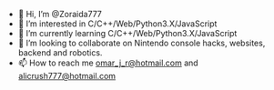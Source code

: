- 👋 Hi, I’m @Zoraida777
- 👀 I’m interested in C/C++/Web/Python3.X/JavaScript
- 🌱 I’m currently learning C/C++/Web/Python3.X/JavaScript
- 💞️ I’m looking to collaborate on Nintendo console hacks, websites, backend and robotics.
- 📫 How to reach me omar_j_r@hotmail.com and alicrush777@hotmail.com

<!---
Zoraida777/Zoraida777 is a ✨ special ✨ repository because its `README.md` (this file) appears on your GitHub profile.
You can click the Preview link to take a look at your changes.
--->
